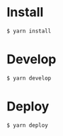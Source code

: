 # Install

```sh
$ yarn install
```

# Develop

```sh
$ yarn develop
```

# Deploy

```sh
$ yarn deploy
```